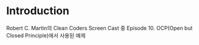 # Introduction 
Robert C. Martin의 Clean Coders Screen Cast 중 Episode 10. OCP(Open but Closed Principle)에서 사용된 예제